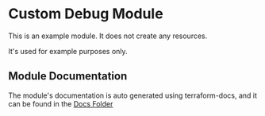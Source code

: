 # Custom Debug Module

This is an example module. It does not create any resources. 

It's used for example purposes only.

## Module Documentation

The module's documentation is auto generated using terraform-docs, and it can be found in the [Docs Folder](docs/README.md)